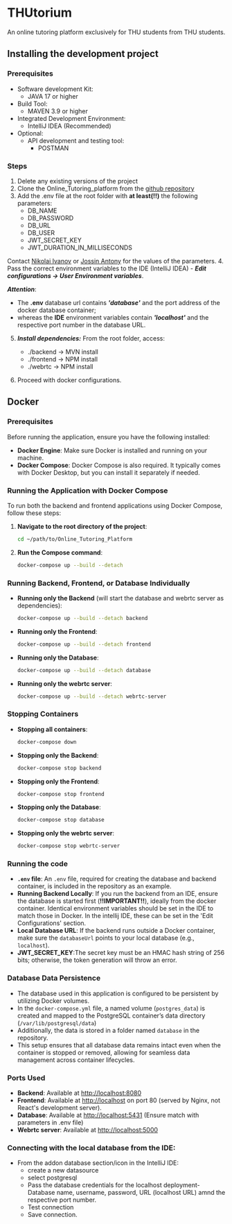 # THUtorium
An online tutoring platform exclusively for THU students from THU students.

## Installing the development project

### Prerequisites
- Software development Kit:
  - JAVA 17 or higher
- Build Tool:
  - MAVEN 3.9 or higher
- Integrated Development Environment:
  - IntelliJ IDEA (Recommended)
- Optional:
  - API development and testing tool:
    - POSTMAN

### Steps
1. Delete any existing versions of the project
2. Clone the Online_Tutoring_platform from the [github repository](https://github.com/ddarnold/Online_Tutoring_Platform.git)
3. Add the .env file at the root folder with **at least(!!)** the following parameters:
   - DB_NAME
   - DB_PASSWORD
   - DB_URL
   - DB_USER
   - JWT_SECRET_KEY
   - JWT_DURATION_IN_MILLISECONDS

Contact [Nikolai Ivanov](mailto:ivanni01@thu.de) or [Jossin Antony](antojo01@thu.de) for the values of the parameters.
4. Pass the correct environment variables to the IDE (IntelliJ IDEA) - ***Edit configurations -> User Environment variables***.


***Attention***:
- The **.env** database url contains ***'database'*** and the port address of the docker database container;
- whereas the **IDE** environment variables contain ***'localhost'*** and the respective port number in the database URL.

5. ***Install dependencies:***
From the root folder, access:
   - ./backend -> MVN install
   - ./frontend -> NPM install
   - ./webrtc -> NPM install

6. Proceed with docker configurations.

## Docker

### Prerequisites

Before running the application, ensure you have the following installed:

- **Docker Engine**: Make sure Docker is installed and running on your machine.
- **Docker Compose**: Docker Compose is also required. It typically comes with Docker Desktop, but you can install it separately if needed.

### Running the Application with Docker Compose

To run both the backend and frontend applications using Docker Compose, follow these steps:

1. **Navigate to the root directory of the project**:
   ```bash
   cd ~/path/to/Online_Tutoring_Platform
   ```

2. **Run the Compose command**:
   ```bash
   docker-compose up --build --detach
   ```

### Running Backend, Frontend, or Database Individually

- **Running only the Backend** (will start the database and webrtc server as dependencies):
   ```bash
   docker-compose up --build --detach backend
   ```

- **Running only the Frontend**:
   ```bash
   docker-compose up --build --detach frontend
   ```

- **Running only the Database**:
   ```bash
   docker-compose up --build --detach database
   ```

- **Running only the webrtc server**:
   ```bash
   docker-compose up --build --detach webrtc-server
   ```

### Stopping Containers

- **Stopping all containers**:
   ```bash
   docker-compose down
   ```

- **Stopping only the Backend**:
   ```bash
   docker-compose stop backend
   ```

- **Stopping only the Frontend**:
   ```bash
   docker-compose stop frontend
   ```

- **Stopping only the Database**:
   ```bash
   docker-compose stop database
   ```
  
- **Stopping only the webrtc server**:
   ```bash
   docker-compose stop webrtc-server
   ```

### Running the code

- **`.env` file**: An `.env` file, required for creating the database and backend container, is included in the repository as an example.
- **Running Backend Locally**: If you run the backend from an IDE, ensure the database is started first (**!!IMPORTANT!!**), ideally from the docker container. 
Identical environment variables should be set in the IDE to match those in Docker. In the intellij IDE, these can be set in the 'Edit Configurations' section.
- **Local Database URL**: If the backend runs outside a Docker container, make sure the `databaseUrl` points to your local database (e.g., `localhost`).
- **JWT_SECRET_KEY**:The secret key must be an HMAC hash string of 256 bits; otherwise, the token generation will throw an error.

### Database Data Persistence

- The database used in this application is configured to be persistent by utilizing Docker volumes.
- In the `docker-compose.yml` file, a named volume (`postgres_data`) is created and mapped to the PostgreSQL container’s data directory (`/var/lib/postgresql/data`)
- Additionally, the data is stored in a folder named `database` in the repository.
- This setup ensures that all database data remains intact even when the container is stopped or removed, allowing for seamless data management across container lifecycles.

### Ports Used

- **Backend**: Available at [http://localhost:8080](http://localhost:8080)
- **Frontend**: Available at [http://localhost](http://localhost) on port 80 (served by Nginx, not React's development server).
- **Database**: Available at [http://localhost:5431](http://localhost:5431) (Ensure match with parameters in .env file)
- **Webrtc server**: Available at [http://localhost:5000](http://localhost:5000)


### Connecting with the local database from the IDE:
- From the addon database section/icon in the IntelliJ IDE:
   - create a new datasource
   - select postgresql
   - Pass the database credentials for the localhost deployment- Database name, username, password, URL (localhost URL) amnd the respective port number.
   - Test connection
   - Save connection.

